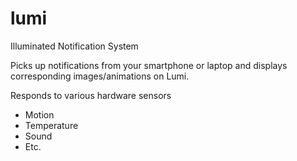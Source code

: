 lumi
====

Illuminated Notification System

Picks up notifications from your smartphone or laptop and displays corresponding images/animations on Lumi.

Responds to various hardware sensors
- Motion
- Temperature
- Sound
- Etc.
